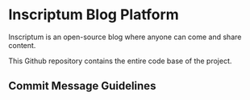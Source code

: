 # Inscriptum Blog Platform

Inscriptum is an open-source blog where anyone can come and share content.

This Github repository contains the entire code base of the project.

## Commit Message Guidelines 

